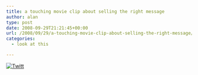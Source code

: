 ```yaml
---
title: a touching movie clip about selling the right message
author: alan
type: post
date: 2008-09-29T21:21:45+00:00
url: /2008/09/29/a-touching-movie-clip-about-selling-the-right-message/
categories:
  - look at this

---
```

<div class="youtube-video">
</div>

<div class="twttr_button">
  <a href="http://twitter.com/share?url=https://zeroasterisk.com/2008/09/29/a-touching-movie-clip-about-selling-the-right-message/&text=a+touching+movie+clip+about+selling+the+right+message" target="_blank" title="Click here if you like this article."> <img src="http://zeroasterisk.com/wp-content/plugins/twitter-plugin/images/twitt.gif" alt="Twitt" /> </a>
</div>